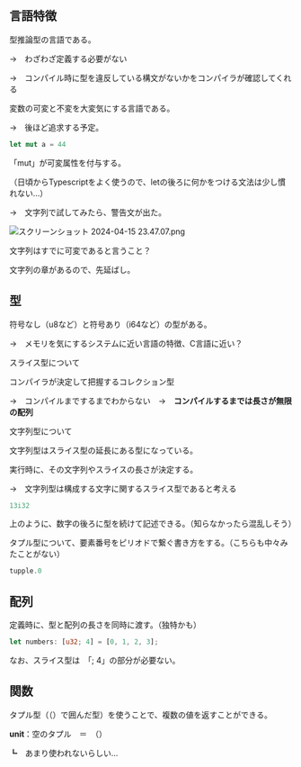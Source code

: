 ## 言語特徴

型推論型の言語である。

→　わざわざ定義する必要がない

→　コンパイル時に型を違反している構文がないかをコンパイラが確認してくれる

変数の可変と不変を大変気にする言語である。

→　後ほど追求する予定。

```rust
let mut a = 44
```

「mut」が可変属性を付与する。

（日頃からTypescriptをよく使うので、letの後ろに何かをつける文法は少し慣れない…）

→　文字列で試してみたら、警告文が出た。

![スクリーンショット 2024-04-15 23.47.07.png](https://prod-files-secure.s3.us-west-2.amazonaws.com/a2b7e29b-4b3b-4fb4-ad30-cce899433423/2bb313a8-a9c1-483f-bb66-8ca24b55f341/%E3%82%B9%E3%82%AF%E3%83%AA%E3%83%BC%E3%83%B3%E3%82%B7%E3%83%A7%E3%83%83%E3%83%88_2024-04-15_23.47.07.png)

文字列はすでに可変であると言うこと？

文字列の章があるので、先延ばし。

## 型

符号なし（u8など）と符号あり（i64など）の型がある。

→　メモリを気にするシステムに近い言語の特徴、C言語に近い？

スライス型について

コンパイラが決定して把握するコレクション型

→　コンパイルまでするまでわからない　→　**コンパイルするまでは長さが無限の配列**

文字列型について

文字列型はスライス型の延長にある型になっている。

実行時に、その文字列やスライスの長さが決定する。

→　文字列型は構成する文字に関するスライス型であると考える

```rust
13i32
```

上のように、数字の後ろに型を続けて記述できる。（知らなかったら混乱しそう）

タプル型について、要素番号をピリオドで繋ぐ書き方をする。（こちらも中々みたことがない）

```rust
tupple.0
```

## 配列

定義時に、型と配列の長さを同時に渡す。（独特かも）

```rust
let numbers: [u32; 4] = [0, 1, 2, 3];
```

なお、スライス型は　「; 4」の部分が必要ない。

## 関数

タプル型（（）で囲んだ型）を使うことで、複数の値を返すことができる。

**unit**：空のタプル　＝　（）

┗　あまり使われないらしい…